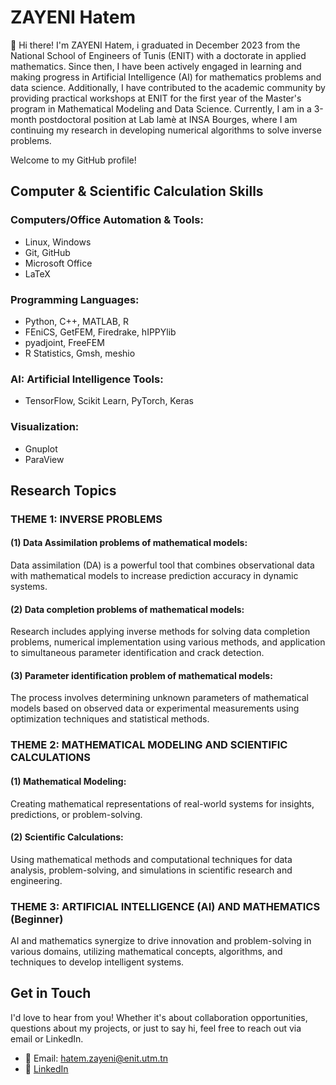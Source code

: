 # ZAYENI Hatem

👋 Hi there! I'm ZAYENI Hatem, i graduated in December 2023 from the National School of Engineers of Tunis (ENIT) with a doctorate in applied mathematics. Since then, I have been actively engaged in learning and making progress in Artificial Intelligence (AI) for mathematics problems and data science. Additionally, I have contributed to the academic community by providing practical workshops at ENIT for the first year of the Master's program in Mathematical Modeling and Data Science. Currently, I am in a 3-month postdoctoral position at Lab lamè at INSA Bourges, where I am continuing my research in developing numerical algorithms to solve inverse problems.

Welcome to my GitHub profile!

## Computer & Scientific Calculation Skills

### Computers/Office Automation & Tools:
- Linux, Windows
- Git, GitHub
- Microsoft Office
- LaTeX

### Programming Languages:
- Python, C++, MATLAB, R
- FEniCS, GetFEM, Firedrake, hIPPYlib
- pyadjoint, FreeFEM
- R Statistics, Gmsh, meshio

### AI: Artificial Intelligence Tools:
- TensorFlow, Scikit Learn, PyTorch, Keras

### Visualization:
- Gnuplot
- ParaView

## Research Topics

### THEME 1: INVERSE PROBLEMS
#### (1) Data Assimilation problems of mathematical models:
Data assimilation (DA) is a powerful tool that combines observational data with mathematical models to increase prediction accuracy in dynamic systems.

#### (2) Data completion problems of mathematical models:
Research includes applying inverse methods for solving data completion problems, numerical implementation using various methods, and application to simultaneous parameter identification and crack detection.

#### (3) Parameter identification problem of mathematical models:
The process involves determining unknown parameters of mathematical models based on observed data or experimental measurements using optimization techniques and statistical methods.

### THEME 2: MATHEMATICAL MODELING AND SCIENTIFIC CALCULATIONS
#### (1) Mathematical Modeling:
Creating mathematical representations of real-world systems for insights, predictions, or problem-solving.

#### (2) Scientific Calculations:
Using mathematical methods and computational techniques for data analysis, problem-solving, and simulations in scientific research and engineering.

### THEME 3: ARTIFICIAL INTELLIGENCE (AI) AND MATHEMATICS (Beginner)
AI and mathematics synergize to drive innovation and problem-solving in various domains, utilizing mathematical concepts, algorithms, and techniques to develop intelligent systems.

## Get in Touch

I'd love to hear from you! Whether it's about collaboration opportunities, questions about my projects, or just to say hi, feel free to reach out via email or LinkedIn.

- 📧 Email: hatem.zayeni@enit.utm.tn
- 🔗 [LinkedIn](https://www.linkedin.com/in/zayeni-hatem-51ab61101/)
